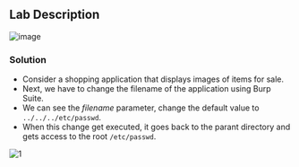 ## Lab Description

![image](https://github.com/rahulr98/Portswigger_LABs/assets/116432525/0b7f602f-e430-4aaa-9edd-a0d830860c49)

### Solution

  -  Consider a shopping application that displays images of items for sale.
  -  Next, we have to change the filename of the application using Burp Suite.
  -  We can see the _filename_ parameter, change the default value to `../../../etc/passwd`.
  -  When this change get executed, it goes back to the parant directory and gets access to the root `/etc/passwd`.

![1](https://github.com/rahulr98/Portswigger_LABs/assets/116432525/480866bc-cc30-4c0f-b27b-5f2b2e5fcdee)
